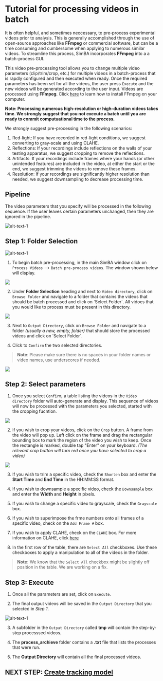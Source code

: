 

# Tutorial for processing videos in batch

It is often helpful, and sometimes neccessary, to pre-process experimental videos prior to analysis. This is generally accomplished through the use of open-source  approaches like **FFmpeg** or commercial software, but can be a time consuming and cumbersome when applying to numerous similar videos. To streamline this process, SimBA incorporates **FFmpeg** into a a batch-process GUI. 

This video pre-processing tool allows you to change multiple video parameters (clip/trim/crop, etc.) for multiple videos in a batch-process that is rapdly configured and then executed when ready. Once the required parameters has been set for all the videos, the user press `Execute` and the new videos will be generated according to the user input. Videos are processed using **FFmpeg**. Click [here](https://m.wikihow.com/Install-FFmpeg-on-Windows) to learn how to install FFmpeg on your computer. 

**Note: Processing numerous high-resolution or high-duration videos takes time. We strongly suggest that you not execute a batch until you are ready to commit computuational time to the process.**

We strongly suggest pre-processing in the following scenarios:

1) Red-light: If you have recorded in red-light conditions, we suggest converting to gray-scale and using CLAHE.
2) Reflections: If your recordings include reflections on the walls of your testing apparatus, we suggest cropping to remove the reflections.
3) Artifacts: If your recordings include frames where your hands (or other unintended features) are included in the video, at either the start or the end, we suggest trimming the videos to remove these frames.
4) Resolution: If your recordings are significantly higher resolution than needed, we suggest downsampling to decrease processing time.

## Pipeline

The video parameters that you specify will be processed in the following sequence. If the user leaves certain parameters unchanged, then they are ignored in the pipeline.  

![alt-text-1](/images/processvideo_flowdiagram.png "processvideo_flowdiagram")

## Step 1: Folder Selection

![alt-text-1](/images/processvideo.PNG "processvideo")

1. To begin batch pre-processing, in the main SimBA window click on `Process Videos` --> `Batch pre-process videos`. The window shown below will display. 

![](/images/batchprocessvideo1.PNG)

2. Under **Folder Selection** heading and next to `Video directory`, click on `Browse Folder` and navigate to a folder that contains the videos that should be batch processed and click on 'Select Folder`. All vidoes that you would like to process must be present in this directory.

![](/images/selectfolderwithvideos.PNG)

3. Next to `Output Directory`, click on `Browse Folder` and navigate to a folder *(usually a new, empty, folder)* that should store the processed videos and click on 'Select Folder`.

4. Click to `Confirm` the two selected directories.

>**Note**: Please make sure there is no spaces in your folder names or video names, use underscores if needed.

![](/images/processvideo2.PNG)

## Step 2: Select parameters

1. Once you select `Confirm`, a table listing the videos in the `Video directory` folder will auto-generate and display. This sequence of videos will now be processed with the parameters you selected, started with the cropping fucntion.

![](/images/batchprocessvideo.PNG)

2. If you wish to crop your videos, click on the `Crop` button. A frame from the video will pop up. Left click on the frame and drag the rectangular bounding box to mark the region of the video you wish to keep. Once the rectangle is marked, double tap "Enter" on your keyboard. *(The relevant crop button will turn red once you have selected to crop a video)*

![](/images/cropvideoroi.gif)

3. If you wish to trim a specific video, check the `Shorten` box and enter the **Start Time** and  **End Time** in the HH:MM:SS format.

4. If you wish to downsample a specific video, check the `Downsample` box and enter the **Width** and **Height** in pixels.

5. If you wish to change a specific video to grayscale, check the `Grayscale` box.

6. If you wish to superimpose the frme numbers onto all frames of a specific video, check on the `Add Frame #` box.

7. If you wish to apply CLAHE, check on the `CLAHE` box. For more information on CLAHE, click [here](https://docs.opencv.org/master/d5/daf/tutorial_py_histogram_equalization.html)

8. In the first row of the table, there are `Select All` checkboxes. Use these checkboxes to apply a manipulation to all of the videos in the folder. 

> **Note:** We know that the `Select All` checkbox might be slightly off position in the table. We are working on a fix. 

## Step 3: Execute

1. Once all the parameters are set, click on `Execute`. 

2. The final output videos will be saved in the `Output Directory` that you selected in *Step 1*.

![alt-text-1](/images/processvideo4.PNG "processvideo4.PNG")

3. A subfolder in the `Output Directory` called **tmp** will contain the step-by-step processsed videos.

4. The **process_archieve** folder contains a **.txt** file that lists the processes that were run. 

5. The **Output Directory** will contain all the final processed videos.

## NEXT STEP: [Create tracking model](docs/Tutorial_DLC.md) 

